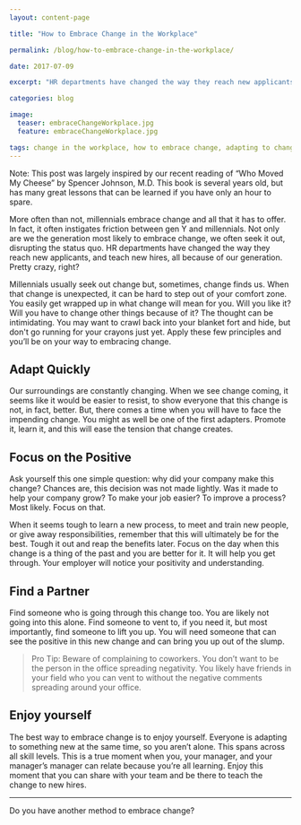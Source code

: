 ```yaml
---
layout: content-page

title: "How to Embrace Change in the Workplace"

permalink: /blog/how-to-embrace-change-in-the-workplace/

date: 2017-07-09

excerpt: "HR departments have changed the way they reach new applicants, and teach new hires, all because of our generation. Pretty crazy, right?"

categories: blog

image:
  teaser: embraceChangeWorkplace.jpg
  feature: embraceChangeWorkplace.jpg

tags: change in the workplace, how to embrace change, adapting to change
---
```


Note: This post was largely inspired by our recent reading of “Who Moved My Cheese” by Spencer Johnson, M.D. This book is several years old, but has many great lessons that can be learned if you have only an hour to spare. 

More often than not, millennials embrace change and all that it has to offer. In fact, it often instigates friction between gen Y and millennials. Not only are we the generation most likely to embrace change, we often seek it out, disrupting the status quo. HR departments have changed the way they reach new applicants, and teach new hires, all because of our generation. Pretty crazy, right? 

Millennials usually seek out change but, sometimes, change finds us. When that change is unexpected, it can be hard to step out of your comfort zone. You easily get wrapped up in what change will mean for you. Will you like it? Will you have to change other things because of it? The thought can be intimidating. You may want to crawl back into your blanket fort and hide, but don't go running for your crayons just yet. Apply these few principles and you’ll be on your way to embracing change. 

## Adapt Quickly

Our surroundings are constantly changing. When we see change coming, it seems like it would be easier to resist, to show everyone that this change is not, in fact, better. But, there comes a time when you will have to face the impending change. You might as well be one of the first adapters. Promote it, learn it, and this will ease the tension that change creates. 

## Focus on the Positive

Ask yourself this one simple question: why did your company make this change? Chances are, this decision was not made lightly. Was it made to help your company grow? To make your job easier? To improve a process? Most likely. Focus on that. 

When it seems tough to learn a new process, to meet and train new people, or give away responsibilities, remember that this will ultimately be for the best. Tough it out and reap the benefits later. Focus on the day when this change is a thing of the past and you are better for it. It will help you get through. Your employer will notice your positivity and understanding.

## Find a Partner 

Find someone who is going through this change too. You are likely not going into this alone. Find someone to vent to, if you need it, but most importantly, find someone to lift you up. You will need someone that can see the positive in this new change and can bring you up out of the slump. 

<blockquote>
<span class="boldText">Pro Tip</span>: Beware of complaining to coworkers. You don’t want to be the person in the office spreading negativity. You likely have friends in your field who you can vent to without the negative comments spreading around your office.</blockquote>

## Enjoy yourself

The best way to embrace change is to enjoy yourself. Everyone is adapting to something new at the same time, so you aren’t alone. This spans across all skill levels. This is a true moment when you, your manager, and your manager’s manager can relate because you’re all learning. Enjoy this moment that you can share with your team and be there to teach the change to new hires.

<hr class="secondary">

Do you have another method to embrace change?